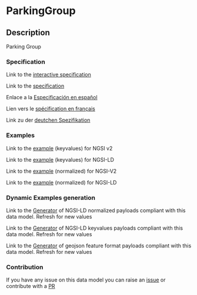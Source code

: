 # ParkingGroup

## Description 

Parking Group 
### Specification

Link to the [interactive specification](https://swagger.lab.fiware.org/?url=https://smart-data-models.github.io/dataModel.Parking/ParkingGroup/swagger.yaml)

Link to the [specification](https://smart-data-models.github.io/dataModel.Parking/ParkingGroup/doc/spec.md)

Enlace a la [Especificación en español](https://smart-data-models.github.io/dataModel.Parking/ParkingGroup/doc/spec_ES.md)

Lien vers le [spécification en français](https://smart-data-models.github.io/dataModel.Parking/ParkingGroup/doc/spec_FR.md)

Link zu der [deutchen Spezifikation](https://smart-data-models.github.io/dataModel.Parking/ParkingGroup/doc/spec_DE.md)
### Examples

Link to the [example](https://smart-data-models.github.io/dataModel.Parking/ParkingGroup/examples/example.json) (keyvalues) for NGSI v2

Link to the [example](https://smart-data-models.github.io/dataModel.Parking/ParkingGroup/examples/example.jsonld) (keyvalues) for NGSI-LD

Link to the [example](https://smart-data-models.github.io/dataModel.Parking/ParkingGroup/examples/example-normalized.json) (normalized) for NGSI-V2

Link to the [example](https://smart-data-models.github.io/dataModel.Parking/ParkingGroup/examples/example-normalized.jsonld) (normalized) for NGSI-LD
### Dynamic Examples generation

Link to the [Generator](https://smartdatamodels.org/extra/ngsi-ld_generator_v0.92.php?schemaUrl=https://raw.githubusercontent.com/smart-data-models/dataModel.Parking/master/ParkingGroup/schema.json&email=info@smartdatamodels.org) of NGSI-LD normalized payloads compliant with this data model. Refresh for new values

Link to the [Generator](https://smartdatamodels.org/extra/ngsi-ld_generator_keyvalues_v0.92.php?schemaUrl=https://raw.githubusercontent.com/smart-data-models/dataModel.Parking/master/ParkingGroup/schema.json&email=info@smartdatamodels.org) of NGSI-LD keyvalues payloads compliant with this data model. Refresh for new values

Link to the [Generator](https://smartdatamodels.org/extra/geojson_features_generator_v1.0.php?schemaUrl=https://raw.githubusercontent.com/smart-data-models/dataModel.Parking/master/ParkingGroup/schema.json&email=info@smartdatamodels.org) of geojson feature format payloads compliant with this data model. Refresh for new values
### Contribution

 If you have any issue on this data model you can raise an [issue](https://github.com/smart-data-models/dataModel.Parking/issues)  or contribute with a [PR](https://github.com/smart-data-models/dataModel.Parking/pulls)